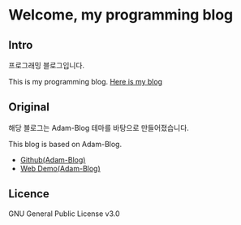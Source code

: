 # Welcome, my programming blog

## Intro
프로그래밍 블로그입니다.

This is my programming blog.
[Here is my blog](https://lionem2018.github.io/)

## Original
해당 블로그는 Adam-Blog 테마를 바탕으로 만들어졌습니다.

This blog is based on Adam-Blog.
- [Github(Adam-Blog)](https://github.com/artemsheludko/adam-blog/)
- [Web Demo(Adam-Blog)](http://artemsheludko.pw/adam-blog/)

## Licence
GNU General Public License v3.0
